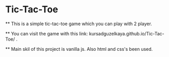 # Tic-Tac-Toe
** This is a simple tic-tac-toe game which you can play with 2 player.

** You can visit the game with this link: kursadguzelkaya.github.io/Tic-Tac-Toe/ .

** Main skil of this project is vanilla js. Also html and css's been used.
